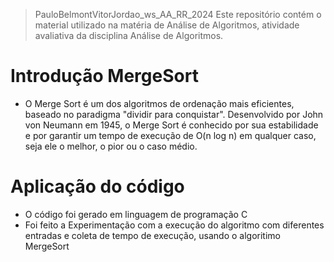 > PauloBelmontVitorJordao_ws_AA_RR_2024
Este repositório contém o material utilizado na matéria de Análise de Algoritmos, atividade avaliativa da disciplina Análise de Algoritmos.
# Introdução MergeSort
- O Merge Sort é um dos algoritmos de ordenação mais eficientes, baseado no paradigma "dividir para conquistar". Desenvolvido por John von Neumann em 1945, o Merge Sort é conhecido por sua estabilidade e por garantir um tempo de execução de O(n log n) em qualquer caso, seja ele o melhor, o pior ou o caso médio.
# Aplicação do código
- O código foi gerado em linguagem de programação C
- Foi feito a Experimentação com a execução do algoritmo com diferentes entradas e coleta de tempo de execução, usando o algoritimo MergeSort
